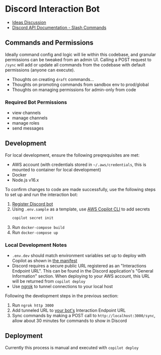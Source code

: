 # Discord Interaction Bot

- [Ideas Discussion](https://github.com/josefaidt/amplify-discord-bots/discussions/1)
- [Discord API Documentation - Slash Commands](https://discord.com/developers/docs/interactions/slash-commands)

## Commands and Permissions

Ideally command config and logic will lie within this codebase, and granular permissions can be tweaked from an admin UI. Calling a POST request to `/sync` will add or update all commands from the codebase with default permissions (anyone can execute).

- Thoughts on creating `draft` commands...
- Thoughts on promoting commands from sandbox env to prod/global
- Thoughts on managing permissions for admin-only from code

### Required Bot Permissions

- view channels
- manage channels
- manage roles
- send messages

## Development

For local development, ensure the following preqrequisites are met:

- AWS account (with credentials stored in `~/.aws/credentials`, this is mounted to container for local development)
- Docker
- Node.js v16.x

To confirm changes to code are made successfully, use the following steps to set up and run the interaction bot:

1. [Register Discord bot](https://discord.com/developers/applications)
2. Using `.env.sample` as a template, use [AWS Copilot CLI](https://aws.github.io/copilot-cli/) to add secrets
   ```sh
   copilot secret init
   ```
3. Run `docker-compose build`
4. Run `docker-compose up`

### Local Development Notes

- `.env.dev` should match environment variables set up to deploy with Copilot as shown in [the manifest](./copilot/interactions-bot/manifest.yml)
- Discord requires a secure public URL registered as an "Interactions Endpoint URL". This can be found in the Discord application's "General Information" section. When deploying to your AWS account, this URL will be returned from `copilot deploy`
- Use [ngrok](https://ngrok.com) to tunnel connections to your local host

Following the development steps in the previous section:

1. Run `ngrok http 3000`
2. Add tunneled URL to [your bot's](https://discord.com/developers/applications/) Interaction Endpoint URL
3. Sync commands by making a POST call to `http://localhost:3000/sync`, allow about 30 minutes for commands to show in Discord

## Deployment

Currently this process is manual and executed with `copilot deploy`
